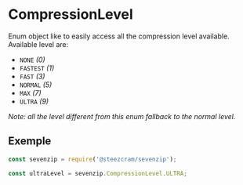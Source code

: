 # CompressionLevel

Enum object like to easily access all the compression level available. Available level are:
- `NONE` _(0)_
- `FASTEST` _(1)_
- `FAST` _(3)_
- `NORMAL` _(5)_
- `MAX` _(7)_
- `ULTRA` _(9)_

_Note: all the level different from this enum fallback to the normal level._

## Exemple
```js
const sevenzip = require('@steezcram/sevenzip');

const ultraLevel = sevenzip.CompressionLevel.ULTRA;
```